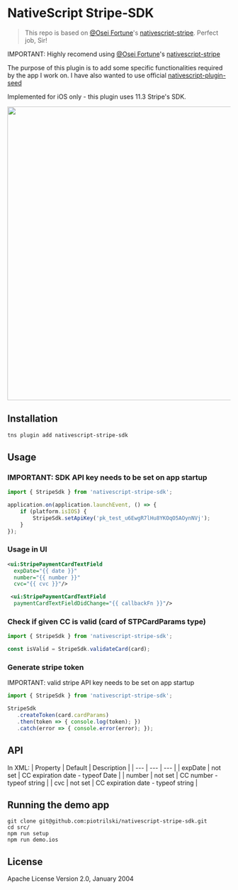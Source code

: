 # NativeScript Stripe-SDK
> This repo is based on [@Osei Fortune](https://github.com/triniwiz)'s [nativescript-stripe](https://github.com/triniwiz/nativescript-stripe). Perfect job, Sir!


IMPORTANT: Highly recomend using [@Osei Fortune](https://github.com/triniwiz)'s
[nativescript-stripe](https://github.com/triniwiz/nativescript-stripe)

The purpose of this plugin is to add some specific functionalities required by the app I work on. I have also wanted to use official [nativescript-plugin-seed](https://github.com/NativeScript/nativescript-plugin-seed)


Implemented for iOS only - this plugin uses 11.3 Stripe's SDK.

<img src="https://github.com/piotrilski/nativescript-stripe-sdk/blob/master/media/token_ios.gif" height="662px"/>


## Installation

```bash
tns plugin add nativescript-stripe-sdk
```

## Usage

### IMPORTANT: SDK API key needs to be set on app startup
```javascript
import { StripeSdk } from 'nativescript-stripe-sdk';

application.on(application.launchEvent, () => {
    if (platform.isIOS) {
        StripeSdk.setApiKey('pk_test_u6EwgR7lHu8YKOqO5AOynNVj');
    }
});
```

### Usage in UI

```xml
<ui:StripePaymentCardTextField
  expDate="{{ date }}"
  number="{{ number }}"
  cvc="{{ cvc }}"/>
```

```xml
 <ui:StripePaymentCardTextField
  paymentCardTextFieldDidChange="{{ callbackFn }}"/>
```

### Check if given CC is valid (card of STPCardParams type)
```javascript
import { StripeSdk } from 'nativescript-stripe-sdk';

const isValid = StripeSdk.validateCard(card);
```

### Generate stripe token
IMPORTANT: valid stripe API key needs to be set on app startup

 ```javascript
import { StripeSdk } from 'nativescript-stripe-sdk';

StripeSdk
    .createToken(card.cardParams)
    .then(token => { console.log(token); })
    .catch(error => { console.error(error); });
```

## API

In XML:
| Property | Default | Description |
| --- | --- | --- |
| expDate | not set | CC expiration date - typeof Date |
| number | not set | CC number - typeof string |
| cvc | not set | CC expiration date - typeof string |

## Running the demo app
```
git clone git@github.com:piotrilski/nativescript-stripe-sdk.git
cd src/
npm run setup
npm run demo.ios
```

## License

Apache License Version 2.0, January 2004
